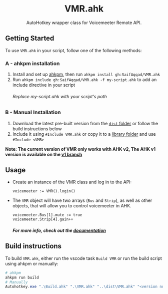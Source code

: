 <h1 align="center">
VMR.ahk
</h1>
<p align="center">
  AutoHotkey wrapper class for Voicemeeter Remote API.
</p>

## Getting Started

To use `VMR.ahk` in your script, follow one of the following methods:

### A - ahkpm installation

1. Install and set up [ahkpm](https://github.com/joshuacc/ahkpm), then run `ahkpm install gh:SaifAqqad/VMR.ahk`
2. Run `ahkpm include gh:SaifAqqad/VMR.ahk -f my-script.ahk` to add an include directive in your script
   ###### Replace *my-script.ahk* with your script's path

### B - Manual Installation

1. Download the latest pre-built version from the [`dist` folder](https://raw.githubusercontent.com/SaifAqqad/VMR.ahk/master/dist/VMR.ahk) or follow the build instructions below
2. Include it using `#Include VMR.ahk` or copy it to a [library folder](https://www.autohotkey.com/docs/v2/Scripts.htm#lib) and use `#Include <VMR>`

**Note: The current version of VMR only works with AHK v2, The AHK v1 version is available on the [v1 branch](https://github.com/SaifAqqad/VMR.ahk/tree/v1)**

## Usage

- Create an instance of the VMR class and log in to the API:
  ```ahk
  voicemeeter := VMR().login()
  ```
- The `VMR` object will have two arrays (`Bus` and `Strip`), as well as other objects, that will allow you to control voicemeeter in AHK.
  ```ahk
  voicemeeter.Bus[1].mute := true
  voicemeeter.Strip[4].gain++
  ```

  ##### For more info, check out the [documentation](https://saifaqqad.github.io/VMR.ahk/)

## Build instructions

To build `VMR.ahk`, either run the vscode task `Build VMR` or run the build script using ahkpm or manually:

```powershell
# ahkpm
ahkpm run build
# Manually
Autohotkey.exe ".\Build.ahk" ".\VMR.ahk" "..\dist\VMR.ahk" "<version number>"
```
